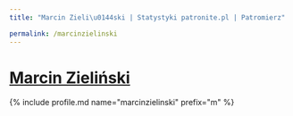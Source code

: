 ```yaml
---
title: "Marcin Zieli\u0144ski | Statystyki patronite.pl | Patromierz"

permalink: /marcinzielinski
---
```


# [Marcin Zieliński](https://patronite.pl/marcinzielinski)

{% include profile.md name="marcinzielinski" prefix="m" %}
